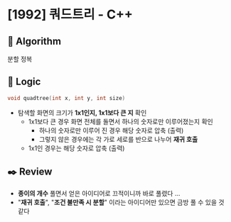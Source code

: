 # [1992] 쿼드트리 - C++

## :pushpin: **Algorithm**

분할 정복

## :round_pushpin: **Logic**

```c++
void quadtree(int x, int y, int size)
```

- 탐색할 화면의 크기가 **1x1인지, 1x1보다 큰 지** 확인
  - 1x1보다 큰 경우 화면 전체를 돌면서 하나의 숫자로만 이루어졌는지 확인
    - 하나의 숫자로만 이루어 진 경우 해당 숫자로 압축 (출력)
    - 그렇지 않은 경우에는 각 가로 세로를 반으로 나누어 **재귀 호출**
  - 1x1인 경우는 해당 숫자로 압축 (출력)

## :black_nib: **Review**

- **종이의 개수** 풀면서 얻은 아이디어로 끄적이니까 바로 풀렸다 ...
- "**재귀 호출**", "**조건 불만족 시 분할**" 이라는 아이디어만 있으면 금방 풀 수 있을 것 같다